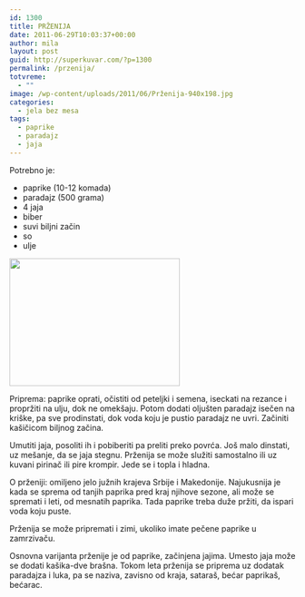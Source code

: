 ```yaml
---
id: 1300
title: PRŽENIJA
date: 2011-06-29T10:03:37+00:00
author: mila
layout: post
guid: http://superkuvar.com/?p=1300
permalink: /przenija/
totvreme:
  - ""
image: /wp-content/uploads/2011/06/Prženija-940x198.jpg
categories:
  - jela bez mesa
tags:
  - paprike
  - paradajz
  - jaja
---
```

Potrebno je:

  * paprike (10-12 komada)
  * paradajz (500 grama)
  * 4 jaja
  * biber
  * suvi biljni začin
  * so
  * ulje

<img class="alignnone size-medium wp-image-3495" title="Prženija" src="/wp-content/uploads/2011/06/Prženija-300x225.jpg" alt="" width="300" height="225" /> 

Priprema: paprike oprati, očistiti od peteljki i semena, iseckati na rezance i  propržiti na ulju, dok ne omekšaju. Potom dodati oljušten paradajz isečen na kriške, pa sve prodinstati, dok voda koju je pustio paradajz ne uvri. Začiniti kašičicom biljnog začina.

Umutiti jaja, posoliti ih i pobiberiti pa preliti preko povrća. Još malo dinstati, uz mešanje, da se jaja stegnu. Prženija se može služiti samostalno ili uz kuvani pirinač ili pire krompir. Jede se i topla i hladna.

O prženiji: omiljeno jelo južnih krajeva Srbije i Makedonije. Najukusnija je kada se sprema od tanjih paprika pred kraj njihove sezone, ali može se spremati i leti, od mesnatih paprika. Tada paprike treba duže pržiti, da ispari voda koju puste.

Prženija se može pripremati i zimi, ukoliko imate pečene paprike u zamrzivaču.

Osnovna varijanta prženije je od paprike, začinjena jajima. Umesto jaja može se dodati kašika-dve brašna. Tokom leta prženija se priprema uz dodatak paradajza i luka, pa se naziva, zavisno od kraja, sataraš, bećar paprikaš, bećarac.

&nbsp;

&nbsp;